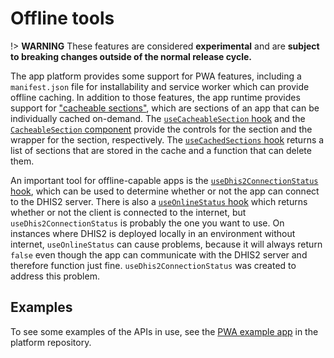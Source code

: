 # Offline tools

!> **WARNING** These features are considered **experimental** and are **subject to breaking changes outside of the normal release cycle.**

The app platform provides some support for PWA features, including a `manifest.json` file for installability and service worker which can provide offline caching. In addition to those features, the app runtime provides support for ["cacheable sections"](advanced/offline/CacheableSections), which are sections of an app that can be individually cached on-demand. The [`useCacheableSection` hook](advanced/offline/CacheableSections#usecacheablesection-api) and the [`CacheableSection` component](advanced/offline/CacheableSections#cacheablesection-api) provide the controls for the section and the wrapper for the section, respectively. The [`useCachedSections` hook](advanced/offline/CacheableSections#usecachedsections-api) returns a list of sections that are stored in the cache and a function that can delete them.

An important tool for offline-capable apps is the [`useDhis2ConnectionStatus` hook](advanced/offline/useDhis2ConnectionStatus.md), which can be used to determine whether or not the app can connect to the DHIS2 server. There is also a [`useOnlineStatus` hook](advanced/offline/useOnlineStatus.md) which returns whether or not the client is connected to the internet, but `useDhis2ConnectionStatus` is probably the one you want to use. On instances where DHIS2 is deployed locally in an environment without internet, `useOnlineStatus` can cause problems, because it will always return `false` even though the app can communicate with the DHIS2 server and therefore function just fine. `useDhis2ConnectionStatus` was created to address this problem.

## Examples

To see some examples of the APIs in use, see the [PWA example app](https://github.com/dhis2/app-platform/tree/master/examples/pwa-app/src/components/) in the platform repository.
